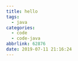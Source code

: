 ```yaml
---
title: hello
tags:
  - java
categories:
  - code
  - code-java
abbrlink: 62876
date: 2019-07-11 21:16:24
---
```


<!--more-->